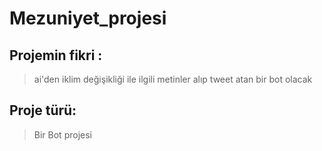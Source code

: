 # Mezuniyet_projesi
## Projemin fikri : 
> ai'den iklim değişikliği ile ilgili metinler alıp tweet atan bir bot olacak


## Proje türü:
>Bir Bot projesi
